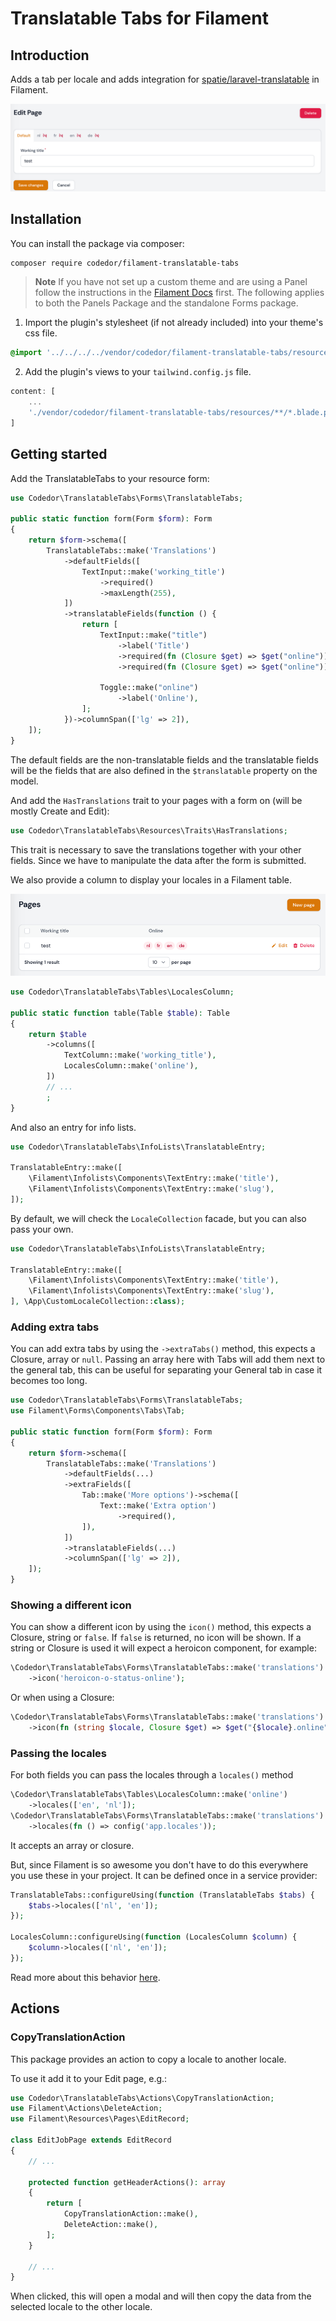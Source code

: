 # Translatable Tabs for Filament

## Introduction

Adds a tab per locale and adds integration for [spatie/laravel-translatable](https://spatie.be/docs/laravel-translatable/v6/introduction) in Filament.

![translatable-tabs.png](translatable-tabs.png)

## Installation

You can install the package via composer:

```bash
composer require codedor/filament-translatable-tabs
```

> **Note**
> If you have not set up a custom theme and are using a Panel follow the instructions in the [Filament Docs](https://filamentphp.com/docs/3.x/panels/themes#creating-a-custom-theme) first. The following applies to both the Panels Package and the standalone Forms package.

1. Import the plugin's stylesheet (if not already included) into your theme's css file.

```css
@import '../../../../vendor/codedor/filament-translatable-tabs/resources/css/plugin.css';
```

2. Add the plugin's views to your `tailwind.config.js` file.

```js
content: [
    ...
    './vendor/codedor/filament-translatable-tabs/resources/**/*.blade.php',
]
```


## Getting started

Add the TranslatableTabs to your resource form:

```php
use Codedor\TranslatableTabs\Forms\TranslatableTabs;

public static function form(Form $form): Form
{
    return $form->schema([
        TranslatableTabs::make('Translations')
            ->defaultFields([
                TextInput::make('working_title')
                    ->required()
                    ->maxLength(255),
            ])
            ->translatableFields(function () {
                return [
                    TextInput::make("title")
                        ->label('Title')
                        ->required(fn (Closure $get) => $get("online")),
                        ->required(fn (Closure $get) => $get("online")),
    
                    Toggle::make("online")
                        ->label('Online'),
                ];
            })->columnSpan(['lg' => 2]),
    ]);
}
```

The default fields are the non-translatable fields and the translatable fields will be the fields that are also defined in the `$translatable` property on the model.

And add the `HasTranslations` trait to your pages with a form on (will be mostly Create and Edit):

```php
use Codedor\TranslatableTabs\Resources\Traits\HasTranslations;
```

This trait is necessary to save the translations together with your other fields. Since we have to manipulate the data after the form is submitted.

We also provide a column to display your locales in a Filament table.

![locales-column.png](locales-column.png)

```php
use Codedor\TranslatableTabs\Tables\LocalesColumn;

public static function table(Table $table): Table
{
    return $table
        ->columns([
            TextColumn::make('working_title'),
            LocalesColumn::make('online'),
        ])
        // ...
        ;
}
```

And also an entry for info lists.

```php
use Codedor\TranslatableTabs\InfoLists\TranslatableEntry;

TranslatableEntry::make([
    \Filament\Infolists\Components\TextEntry::make('title'),
    \Filament\Infolists\Components\TextEntry::make('slug'),
]);
```

By default, we will check the `LocaleCollection` facade, but you can also pass your own.

```php
use Codedor\TranslatableTabs\InfoLists\TranslatableEntry;

TranslatableEntry::make([
    \Filament\Infolists\Components\TextEntry::make('title'),
    \Filament\Infolists\Components\TextEntry::make('slug'),
], \App\CustomLocaleCollection::class);
```

### Adding extra tabs

You can add extra tabs by using the `->extraTabs()` method, this expects a Closure, array or `null`.
Passing an array here with Tabs will add them next to the general tab, this can be useful for separating your General tab in case it becomes too long.

```php
use Codedor\TranslatableTabs\Forms\TranslatableTabs;
use Filament\Forms\Components\Tabs\Tab;

public static function form(Form $form): Form
{
    return $form->schema([
        TranslatableTabs::make('Translations')
            ->defaultFields(...)
            ->extraFields([
                Tab::make('More options')->schema([
                    Text::make('Extra option')
                        ->required(), 
                ]),
            ])
            ->translatableFields(...)
            ->columnSpan(['lg' => 2]),
    ]);
}
```

### Showing a different icon

You can show a different icon by using the `icon()` method, this expects a Closure, string or `false`.
If `false` is returned, no icon will be shown. If a string or Closure is used it will expect a heroicon component, for example:

```php
\Codedor\TranslatableTabs\Forms\TranslatableTabs::make('translations')
    ->icon('heroicon-o-status-online');
```

Or when using a Closure:

```php
\Codedor\TranslatableTabs\Forms\TranslatableTabs::make('translations')
    ->icon(fn (string $locale, Closure $get) => $get("{$locale}.online") ? 'heroicon-o-status-online' : 'heroicon-o-status-offline');
```

### Passing the locales

For both fields you can pass the locales through a `locales()` method

```php
\Codedor\TranslatableTabs\Tables\LocalesColumn::make('online')
    ->locales(['en', 'nl']);
\Codedor\TranslatableTabs\Forms\TranslatableTabs::make('translations')
    ->locales(fn () => config('app.locales'));
```

It accepts an array or closure.

But, since Filament is so awesome you don't have to do this everywhere you use these in your project.
It can be defined once in a service provider:

```php
TranslatableTabs::configureUsing(function (TranslatableTabs $tabs) {
    $tabs->locales(['nl', 'en']);
});

LocalesColumn::configureUsing(function (LocalesColumn $column) {
    $column->locales(['nl', 'en']);
});
```

Read more about this behavior [here](https://filamentphp.com/docs/3.x/forms/fields/getting-started#global-settings).

## Actions

### CopyTranslationAction

This package provides an action to copy a locale to another locale.

To use it add it to your Edit page, e.g.:

```php
use Codedor\TranslatableTabs\Actions\CopyTranslationAction;
use Filament\Actions\DeleteAction;
use Filament\Resources\Pages\EditRecord;

class EditJobPage extends EditRecord
{
    // ...
    
    protected function getHeaderActions(): array
    {
        return [
            CopyTranslationAction::make(),
            DeleteAction::make(),
        ];
    }
    
    // ...
}
```

When clicked, this will open a modal and will then copy the data from the selected locale to the other locale.
